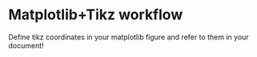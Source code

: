 
# Matplotlib+Tikz workflow

Define tikz coordinates in your matplotlib figure and refer to them in your document!



